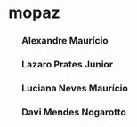 # mopaz

<ul>

<h3>Alexandre Maurício</h3>

<h3>Lazaro Prates Junior</h3>

<h3>Luciana Neves Maurício</h3>

<h3>Davi Mendes Nogarotto</h3>

</ul>